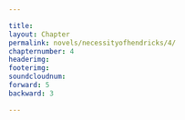 ```yaml
---

title: 
layout: Chapter
permalink: novels/necessityofhendricks/4/
chapternumber: 4
headerimg: 
footerimg: 
soundcloudnum: 
forward: 5
backward: 3

---
```


